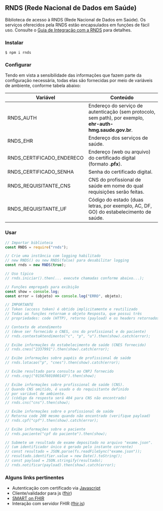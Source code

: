 ## RNDS (Rede Nacional de Dados em Saúde)

Biblioteca de acesso à RNDS (Rede Nacional de Dados em Saúde).
Os serviços oferecidos pela RNDS estão encapsulados em funções de fácil uso. Consulte o [Guia de Integração com a RNDS](https://kyriosdata.github.io/rnds) para detalhes.

### Instalar

```shell
$ npm i rnds
```

### Configurar

Tendo em vista a sensibilidade das informações que fazem parte da configuração
necessária, todas elas são fornecidas por meio de variáveis de ambiente, conforme tabela abaixo:

| Variável                  | Conteúdo                                                                                                   |
| ------------------------- | ---------------------------------------------------------------------------------------------------------- |
| RNDS_AUTH                 | Endereço do serviço de autenticação (sem protocolo, sem path), por exemplo, **ehr-auth-hmg.saude.gov.br**. |
| RNDS_EHR                  | Endereço dos serviços de saúde.                                                                            |
| RNDS_CERTIFICADO_ENDERECO | Endereço (web ou arquivo) do certificado digital (formato **.pfx**).                                       |
| RNDS_CERTIFICADO_SENHA    | Senha do certificado digital.                                                                              |
| RNDS_REQUISITANTE_CNS     | CNS do profissional de saúde em nome do qual requisições serão feitas.                                     |
| RNDS_REQUISITANTE_UF      | Código do estado (duas letras, por exemplo, AC, DF, GO) do estabelecimento de saúde.                       |

### Usar

```js
// Importar biblioteca
const RNDS = require("rnds");

// Crie uma instância com logging habilitado
// new RNDS() ou new RNDS(false) para desabilitar logging
const rnds = new RNDS(true);

// Uso típico
// rnds.iniciar().then(... execute chamadas conforme abaixo...);

// Funções empregads para exibição
const show = console.log;
const error = (objeto) => console.log("ERRO", objeto);

// IMPORTANTE
// Token (access token) é obtido implicitamente e reutilizado
// Todas as funções retornam o objeto Resposta, que possui três
// propriedades: code (HTTP), retorno (payload) e os headers retornados.

// Contexto de atendimento
// (deve ser fornecido o CNES, cns do profissional e do paciente)
// rnds.contextoAtendimento("c", "p", "u").then(show).catch(error);

// Exibe informações do estabelecimento de saúde (CNES fornecido)
// rnds.cnes("2337991").then(show).catch(error);

// Exibe informações sobre papéis de profissional de saúde
// rnds.lotacao("p", "cnes").then(show).catch(error);

// Exibe resultado para consulta ao CNPJ fornecido
// rnds.cnpj("01567601000143").then(show);

// Exibe informações sobre profissional de saúde (CNS).
// Quando CNS omitido, é usado o do requisitante definido
// por variável de ambiente.
// (código da resposta será 404 para CNS não encontrado)
// rnds.cns("cns").then(show);

// Exibe informações sobre o profissional de saúde
// Retorna code 200 mesmo quando não encontrado (verifique payload)
// rnds.cpf("cpf").then(show).catch(error);

// Exibe informações sobre o paciente
// rnds.paciente("cpf do paciente").then(show);

// Submete um resultado de exame depositado no arquivo "exame.json".
// (um identificador único é gerado pelo instante corrente)
// const resultado = JSON.parse(fs.readFileSync("exame.json"));
// resultado.identifier.value = new Date().toString();
// const payload = JSON.stringify(resultado);
// rnds.notificar(payload).then(show).catch(error);
```

### Alguns links pertinentes

- Autenticação com certificado via [Javascript](https://medium.com/@sevcsik/authentication-using-https-client-certificates-3c9d270e8326)
- Cliente/validador para js ([fhir](https://www.npmjs.com/package/fhir))
- [SMART on FHIR](http://docs.smarthealthit.org/client-js/)
- Interação com servidor FHIR ([fhir.js](https://github.com/FHIR/fhir.js))
